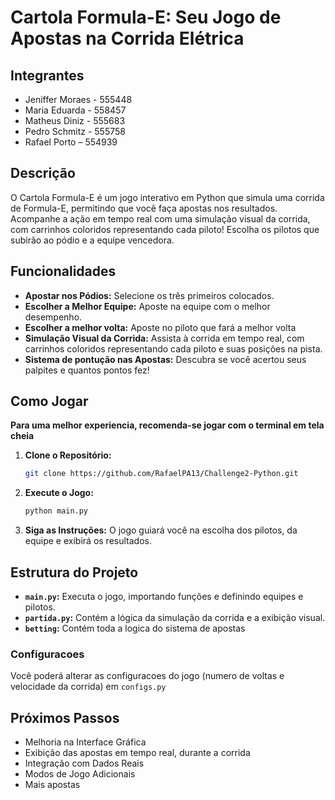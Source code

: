 # Cartola Formula-E: Seu Jogo de Apostas na Corrida Elétrica

## Integrantes

- Jeniffer Moraes - 555448
- Maria Eduarda - 558457
- Matheus Diniz - 555683
- Pedro Schmitz - 555758
- Rafael Porto – 554939



## Descrição

O Cartola Formula-E é um jogo interativo em Python que simula uma corrida de Formula-E, permitindo que você faça apostas nos resultados. Acompanhe a ação em tempo real com uma simulação visual da corrida, com carrinhos coloridos representando cada piloto! Escolha os pilotos que subirão ao pódio e a equipe vencedora.

## Funcionalidades

- **Apostar nos Pódios:** Selecione os três primeiros colocados.
- **Escolher a Melhor Equipe:** Aposte na equipe com o melhor desempenho.
- **Escolher a melhor volta:** Aposte no piloto que fará a melhor volta
- **Simulação Visual da Corrida:** Assista à corrida em tempo real, com carrinhos coloridos representando cada piloto e suas posições na pista.
- **Sistema de pontução nas Apostas:** Descubra se você acertou seus palpites e quantos pontos fez!


## Como Jogar

**Para uma melhor experiencia, recomenda-se jogar com o terminal em tela cheia**

1. **Clone o Repositório:**

   ```bash
   git clone https://github.com/RafaelPA13/Challenge2-Python.git
   ```

2. **Execute o Jogo:**

   ```bash
   python main.py
   ```

3. **Siga as Instruções:** O jogo guiará você na escolha dos pilotos, da equipe e exibirá os resultados.

## Estrutura do Projeto

- **`main.py`:** Executa o jogo, importando funções e definindo equipes e pilotos.
- **`partida.py`:** Contém a lógica da simulação da corrida e a exibição visual.
- **`betting`:** Contém toda a logica do sistema de apostas

### Configuracoes
Você poderá alterar as configuracoes do jogo (numero de voltas e velocidade da corrida) em `configs.py`


## Próximos Passos

- Melhoria na Interface Gráfica
- Exibição das apostas em tempo real, durante a corrida
- Integração com Dados Reais
- Modos de Jogo Adicionais
- Mais apostas
